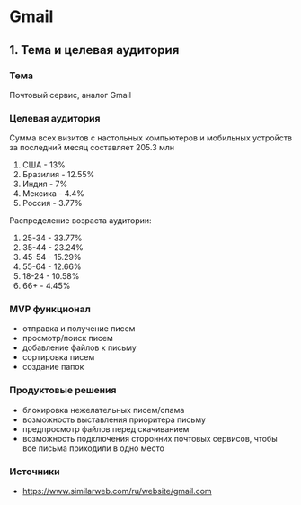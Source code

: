 # Gmail

## 1. Тема и целевая аудитория

### Тема
Почтовый сервис, аналог Gmail

### Целевая аудитория
Сумма всех визитов с настольных компьютеров и мобильных устройств за последний месяц составляет 205.3 млн
1) США - 13%
2) Бразилия - 12.55%
3) Индия - 7%
4) Мексика - 4.4%
5) Россия - 3.77%

Распределение возраста аудитории:
1) 25-34 - 33.77%
2) 35-44 - 23.24%
3) 45-54 - 15.29%
4) 55-64 - 12.66%
5) 18-24 - 10.58%
6) 66+ - 4.45%

### MVP функционал
- отправка и получение писем
- просмотр/поиск писем
- добавление файлов к письму
- сортировка писем
- создание папок

### Продуктовые решения
- блокировка нежелательных писем/спама
- возможность выставления приоритера письму
- предпросмотр файлов перед скачиванием
- возможность подключения сторонних почтовых сервисов, чтобы все письма приходили в одно место

### Источники
- https://www.similarweb.com/ru/website/gmail.com
